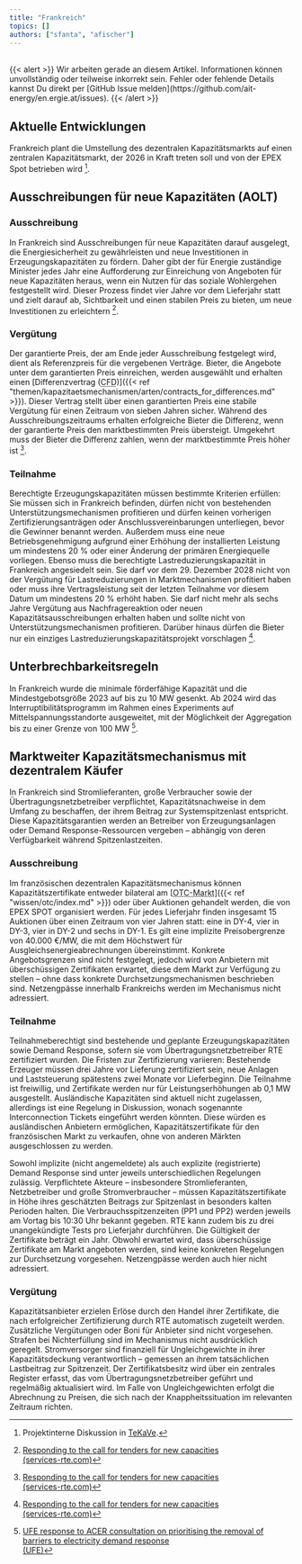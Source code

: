 ```yaml
---
title: "Frankreich"
topics: []
authors: ["sfanta", "afischer"]
---
```


<br>
{{< alert >}}
Wir arbeiten gerade an diesem Artikel. Informationen können unvollständig oder teilweise inkorrekt sein. Fehler oder fehlende Details kannst Du direkt per [GitHub Issue melden](https://github.com/ait-energy/en.ergie.at/issues).
{{< /alert >}}

## Aktuelle Entwicklungen

Frankreich plant die Umstellung des dezentralen Kapazitätsmarkts auf einen zentralen Kapazitätsmarkt, der 2026 in Kraft treten soll und von der EPEX Spot betrieben wird [^Zitat_Philippe].

## Ausschreibungen für neue Kapazitäten (AOLT)

### Ausschreibung

In Frankreich sind Ausschreibungen für neue Kapazitäten darauf ausgelegt, die Energiesicherheit zu gewährleisten und neue Investitionen in Erzeugungskapazitäten zu fördern. Daher gibt der für Energie zuständige Minister jedes Jahr eine Aufforderung zur Einreichung von Angeboten für neue Kapazitäten heraus, wenn ein Nutzen für das soziale Wohlergehen festgestellt wird. Dieser Prozess findet vier Jahre vor dem Lieferjahr statt und zielt darauf ab, Sichtbarkeit und einen stabilen Preis zu bieten, um neue Investitionen zu erleichtern [^1].

### Vergütung

Der garantierte Preis, der am Ende jeder Ausschreibung festgelegt wird, dient als Referenzpreis für die vergebenen Verträge. Bieter, die Angebote unter dem garantierten Preis einreichen, werden ausgewählt und erhalten einen [Differenzvertrag (<abbr title="Contract for Differences">CFD</abbr>)]({{< ref "themen/kapazitaetsmechanismen/arten/contracts_for_differences.md" >}}). Dieser Vertrag stellt über einen garantierten Preis eine stabile Vergütung für einen Zeitraum von sieben Jahren sicher. Während des Ausschreibungszeitraums erhalten erfolgreiche Bieter die Differenz, wenn der garantierte Preis den marktbestimmten Preis übersteigt. Umgekehrt muss der Bieter die Differenz zahlen, wenn der marktbestimmte Preis höher ist [^1].

### Teilnahme

Berechtigte Erzeugungskapazitäten müssen bestimmte Kriterien erfüllen: Sie müssen sich in Frankreich befinden, dürfen nicht von bestehenden Unterstützungsmechanismen profitieren und dürfen keinen vorherigen Zertifizierungsanträgen oder Anschlussvereinbarungen unterliegen, bevor die Gewinner benannt werden. Außerdem muss eine neue Betriebsgenehmigung aufgrund einer Erhöhung der installierten Leistung um mindestens 20&nbsp;% oder einer Änderung der primären Energiequelle vorliegen. Ebenso muss die berechtigte Lastreduzierungskapazität in Frankreich angesiedelt sein. Sie darf vor dem 29. Dezember 2028 nicht von der Vergütung für Lastreduzierungen in Marktmechanismen profitiert haben oder muss ihre Vertragsleistung seit der letzten Teilnahme vor diesem Datum um mindestens 20&nbsp;% erhöht haben. Sie darf nicht mehr als sechs Jahre Vergütung aus Nachfragereaktion oder neuen Kapazitätsausschreibungen erhalten haben und sollte nicht von Unterstützungsmechanismen profitieren. Darüber hinaus dürfen die Bieter nur ein einziges Lastreduzierungskapazitätsprojekt vorschlagen [^1].

## Unterbrechbarkeitsregeln

In Frankreich wurde die minimale förderfähige Kapazität und die Mindestgebotsgröße 2023 auf bis zu 10&nbsp;MW gesenkt. Ab 2024 wird das Interruptibilitätsprogramm im Rahmen eines Experiments auf Mittelspannungsstandorte ausgeweitet, mit der Möglichkeit der Aggregation bis zu einer Grenze von 100&nbsp;MW [^2].

## Marktweiter Kapazitätsmechanismus mit dezentralem Käufer

In Frankreich sind Stromlieferanten, große Verbraucher sowie der Übertragungsnetzbetreiber verpflichtet, Kapazitätsnachweise in dem Umfang zu beschaffen, der ihrem Beitrag zur Systemspitzenlast entspricht. Diese Kapazitätsgarantien werden an Betreiber von Erzeugungsanlagen oder Demand Response-Ressourcen vergeben – abhängig von deren Verfügbarkeit während Spitzenlastzeiten.

### Ausschreibung

Im französischen dezentralen Kapazitätsmechanismus können Kapazitätszertifikate entweder bilateral am [<abbr title="Over-the-Counter">OTC-Markt</abbr>]({{< ref "wissen/otc/index.md" >}}) oder über Auktionen gehandelt werden, die von EPEX SPOT organisiert werden. Für jedes Lieferjahr finden insgesamt 15 Auktionen über einen Zeitraum von vier Jahren statt: eine in DY-4, vier in DY-3, vier in DY-2 und sechs in DY-1. Es gilt eine implizite Preisobergrenze von 40.000&nbsp;€/MW, die mit dem Höchstwert für Ausgleichsenergieabrechnungen übereinstimmt. Konkrete Angebotsgrenzen sind nicht festgelegt, jedoch wird von Anbietern mit überschüssigen Zertifikaten erwartet, diese dem Markt zur Verfügung zu stellen – ohne dass konkrete Durchsetzungsmechanismen beschrieben sind. Netzengpässe innerhalb Frankreichs werden im Mechanismus nicht adressiert.

### Teilnahme

Teilnahmeberechtigt sind bestehende und geplante Erzeugungskapazitäten sowie Demand Response, sofern sie vom Übertragungsnetzbetreiber RTE zertifiziert wurden. Die Fristen zur Zertifizierung variieren: Bestehende Erzeuger müssen drei Jahre vor Lieferung zertifiziert sein, neue Anlagen und Laststeuerung spätestens zwei Monate vor Lieferbeginn. Die Teilnahme ist freiwillig, und Zertifikate werden nur für Leistungserhöhungen ab 0,1&nbsp;MW ausgestellt. Ausländische Kapazitäten sind aktuell nicht zugelassen, allerdings ist eine Regelung in Diskussion, wonach sogenannte Interconnection Tickets eingeführt werden könnten. Diese würden es ausländischen Anbietern ermöglichen, Kapazitätszertifikate für den französischen Markt zu verkaufen, ohne von anderen Märkten ausgeschlossen zu werden.

Sowohl implizite (nicht angemeldete) als auch explizite (registrierte) Demand Response sind unter jeweils unterschiedlichen Regelungen zulässig. Verpflichtete Akteure – insbesondere Stromlieferanten, Netzbetreiber und große Stromverbraucher – müssen Kapazitätszertifikate in Höhe ihres geschätzten Beitrags zur Spitzenlast in besonders kalten Perioden halten. Die Verbrauchsspitzenzeiten (PP1 und PP2) werden jeweils am Vortag bis 10:30 Uhr bekannt gegeben. RTE kann zudem bis zu drei unangekündigte Tests pro Lieferjahr durchführen. Die Gültigkeit der Zertifikate beträgt ein Jahr. Obwohl erwartet wird, dass überschüssige Zertifikate am Markt angeboten werden, sind keine konkreten Regelungen zur Durchsetzung vorgesehen. Netzengpässe werden auch hier nicht adressiert.

### Vergütung

Kapazitätsanbieter erzielen Erlöse durch den Handel ihrer Zertifikate, die nach erfolgreicher Zertifizierung durch RTE automatisch zugeteilt werden. Zusätzliche Vergütungen oder Boni für Anbieter sind nicht vorgesehen. Strafen bei Nichterfüllung sind im Mechanismus nicht ausdrücklich geregelt. Stromversorger sind finanziell für Ungleichgewichte in ihrer Kapazitätsdeckung verantwortlich – gemessen an ihrem tatsächlichen Lastbeitrag zur Spitzenzeit. Der Zertifikatsbesitz wird über ein zentrales Register erfasst, das vom Übertragungsnetzbetreiber geführt und regelmäßig aktualisiert wird. Im Falle von Ungleichgewichten erfolgt die Abrechnung zu Preisen, die sich nach der Knappheitssituation im relevanten Zeitraum richten.

<!-- Fußnoten -->

[^1]: [Responding to the call for tenders for new capacities<br>(services-rte.com)](https://www.services-rte.com/en/learn-more-about-our-services/participate-in-the-capacity-mechanism/call-for-tenders-for-new-capacities.html)

[^2]: [UFE response to ACER consultation on prioritising the removal of barriers to electricity demand response<br>(UFE)](https://ufe-electricite.fr/wp-content/uploads/2024/02/2024-02-02_Response-to-ACER-consultation_Barriers-on-demand-response.pdf)

[^Zitat_Philippe]: Projektinterne Diskussion in [TeKaVe](https://en.ergie.at/projekte/tekave/).
